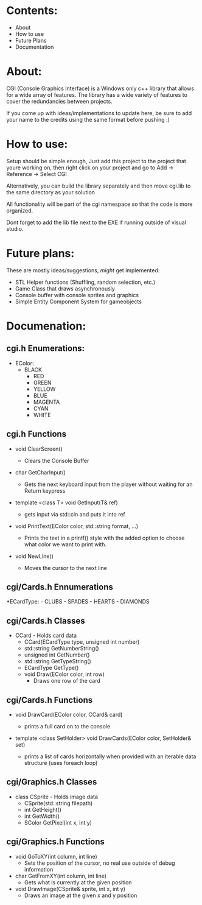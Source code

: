 # Contents:
* About
* How to use
* Future Plans
* Documentation

# About:
CGI (Console Graphics Interface) is a Windows only c++ library 
that allows for a wide array of features. The library has a 
wide variety of features to cover the redundancies between 
projects. 

If you come up with ideas/implementations to update here, be
sure to add your name to the credits using the same format 
before pushing :)

# How to use:
Setup should be simple enough, Just add this project to the
project that youre working on, then right click on your 
project and go to Add -> Reference -> Select CGI

Alternatively, you can build the library separately and then
move cgi.lib to the same directory as your solution

All functionality will be part of the cgi namespace so
that the code is more organized.

Dont forget to add the lib file next to the EXE if running
outside of visual studio.

# Future plans:

These are mostly ideas/suggestions, *might* get implemented:
* STL Helper functions (Shuffling, random selection, etc.)
* Game Class that draws asynchronously
* Console buffer with console sprites and graphics
* Simple Entity Component System for gameobjects

# Documenation:
    
## cgi.h Enumerations:
* EColor:
	- BLACK
	    - RED
	    - GREEN
	    - YELLOW
	    - BLUE
	    - MAGENTA
	    - CYAN
	    - WHITE

## cgi.h Functions
* void ClearScreen()
    - Clears the Console Buffer

* char GetCharInput()
    - Gets the next keyboard input from the player without
    waiting for an Return keypress

*  template \<class T\> void GetInput(T& ref)
    - gets input via std::cin and puts it into ref

* void PrintText(EColor color, std::string format, ...)
    - Prints the text in a printf() style with the added 
    option to choose what color we want to print with.

* void NewLine()
    - Moves the cursor to the next line  

## cgi/Cards.h Ennumerations
*ECardType:
    - CLUBS
    - SPADES
    - HEARTS
    - DIAMONDS

## cgi/Cards.h Classes
* CCard - Holds card data
	- CCard(ECardType type, unsigned int number)
	- std::string GetNumberString()
	- unsigned int GetNumber()
	- std::string GetTypeString()
	- ECardType GetType()
	- void Draw(EColor color, int row)
	    - Draws one row of the card

## cgi/Cards.h Functions
* void DrawCard(EColor color, CCard& card)
    - prints a full card on to the console

* template \<class SetHolder\>
 void DrawCards(EColor color, SetHolder& set)
    - prints a list of cards horizontally when provided
    with an iterable data structure (uses foreach loop)
    
## cgi/Graphics.h Classes
* class CSprite - Holds image data
	- CSprite(std::string filepath)
	- int GetHeight()
	- int GetWidth()
	- SColor GetPixel(int x, int y)
	
## cgi/Graphics.h Functions
* void GoToXY(int column, int line)
	- Sets the position of the cursor, no real use 
	  outside of debug information
* char GetFromXY(int column, int line)
	- Gets what is currently at the given position
* void DrawImage(CSprite& sprite, int x, int y)
	- Draws an image at the given x and y position
	
